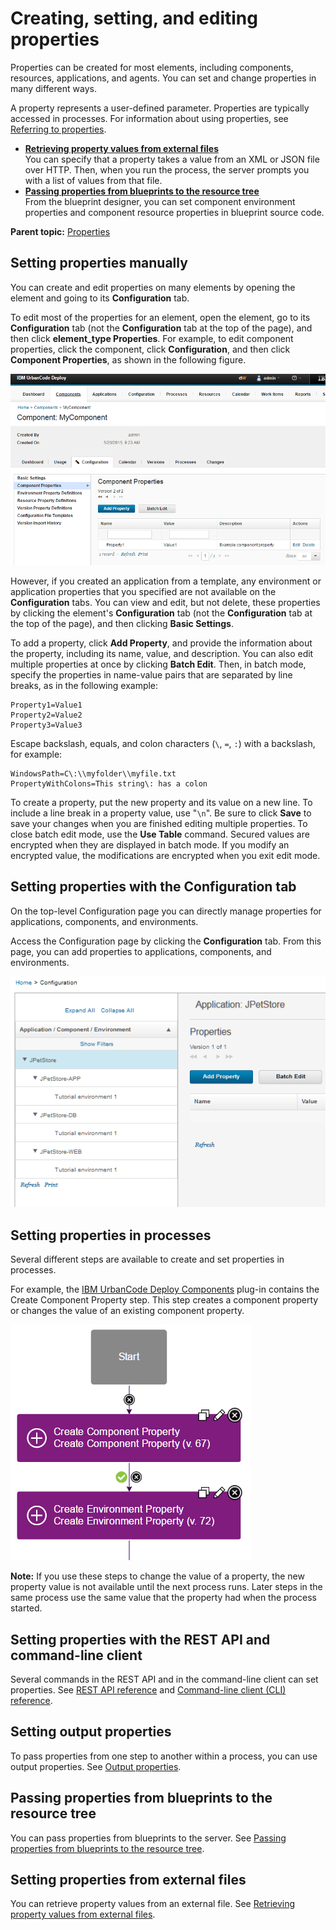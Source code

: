 # Creating, setting, and editing properties

Properties can be created for most elements, including components, resources, applications, and agents. You can set and change properties in many different ways.

A property represents a user-defined parameter. Properties are typically accessed in processes. For information about using properties, see [Referring to properties](ud_properties_using.md).

-   **[Retrieving property values from external files](../topics/props_from_http.md)**  
You can specify that a property takes a value from an XML or JSON file over HTTP. Then, when you run the process, the server prompts you with a list of values from that file.
-   **[Passing properties from blueprints to the resource tree](../topics/env_props_BDS.md)**  
From the blueprint designer, you can set component environment properties and component resource properties in blueprint source code.

**Parent topic:** [Properties](../topics/ud_properties_overview.md)

## Setting properties manually

You can create and edit properties on many elements by opening the element and going to its **Configuration** tab.

To edit most of the properties for an element, open the element, go to its **Configuration** tab \(not the **Configuration** tab at the top of the page\), and then click **element\_type Properties**. For example, to edit component properties, click the component, click **Configuration**, and then click **Component Properties**, as shown in the following figure.

![Editing the properties of a component](../images/resources_properties_a.gif)

However, if you created an application from a template, any environment or application properties that you specified are not available on the **Configuration** tabs. You can view and edit, but not delete, these properties by clicking the element's **Configuration** tab \(not the **Configuration** tab at the top of the page\), and then clicking **Basic Settings**.

To add a property, click **Add Property**, and provide the information about the property, including its name, value, and description. You can also edit multiple properties at once by clicking **Batch Edit**. Then, in batch mode, specify the properties in name-value pairs that are separated by line breaks, as in the following example:

```
Property1=Value1
Property2=Value2
Property3=Value3
```

Escape backslash, equals, and colon characters \(`\`, `=`, `:`\) with a backslash, for example:

```
WindowsPath=C\:\\myfolder\\myfile.txt
PropertyWithColons=This string\: has a colon
```

To create a property, put the new property and its value on a new line. To include a line break in a property value, use "`\n`". Be sure to click **Save** to save your changes when you are finished editing multiple properties. To close batch edit mode, use the **Use Table** command. Secured values are encrypted when they are displayed in batch mode. If you modify an encrypted value, the modifications are encrypted when you exit edit mode.

## Setting properties with the **Configuration** tab

On the top-level Configuration page you can directly manage properties for applications, components, and environments.

Access the Configuration page by clicking the **Configuration** tab. From this page, you can add properties to applications, components, and environments.

![The Configuration page shows information about an application, including its components and environments.](../images/configTab1.gif)

## Setting properties in processes

Several different steps are available to create and set properties in processes.

For example, the [IBM UrbanCode Deploy Components](https://developer.ibm.com/urbancode/plugin/ibm-urbancode-deploy-components/) plug-in contains the Create Component Property step. This step creates a component property or changes the value of an existing component property.

![Using steps to set a component property and an environment property](../images/resources_properties_b.gif)

**Note:** If you use these steps to change the value of a property, the new property value is not available until the next process runs. Later steps in the same process use the same value that the property had when the process started.

## Setting properties with the REST API and command-line client

Several commands in the REST API and in the command-line client can set properties. See [REST API reference](../../com.udeploy.reference.doc/topics/rest_api_ref_overview.md) and [Command-line client \(CLI\) reference](../../com.udeploy.reference.doc/topics/cli_ch.md).

## Setting output properties

To pass properties from one step to another within a process, you can use output properties. See [Output properties](output_properties.md).

## Passing properties from blueprints to the resource tree

You can pass properties from blueprints to the server. See [Passing properties from blueprints to the resource tree](env_props_BDS.md).

## Setting properties from external files

You can retrieve property values from an external file. See [Retrieving property values from external files](props_from_http.md).

